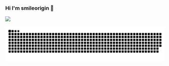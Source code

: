 ### Hi I'm smileorigin 👋

<img src="https://github-readme-stats.vercel.app/api?username=smileorigin&show_icons=true&icon_color=0366d6&text_color=24292e&bg_color=ffffff&hide_title=true" />

![](https://raw.githubusercontent.com/smileorigin/smileorigin/output/github-contribution-grid-snake.svg)
